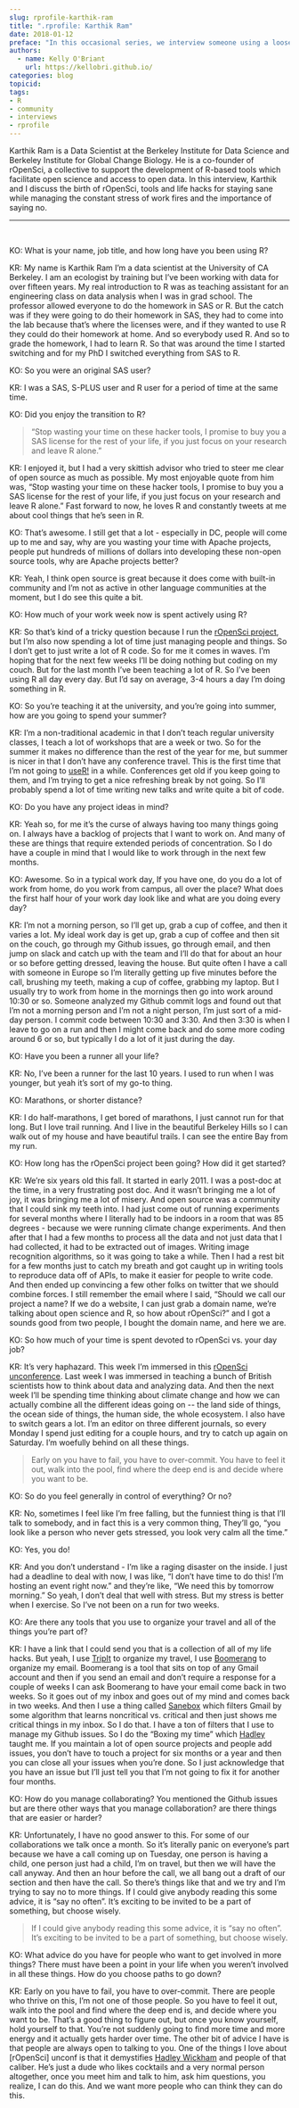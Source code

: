 ```yaml
---
slug: rprofile-karthik-ram
title: ".rprofile: Karthik Ram"
date: 2018-01-12
preface: "In this occasional series, we interview someone using a loosely defined set of interview questions for the purpose of demystifying the creative and development processes of R community members. This interview was conducted and prepared by Kelly O'Briant as part of an rOpenSci unconf17 project."
authors:
  - name: Kelly O'Briant
    url: https://kellobri.github.io/
categories: blog
topicid:
tags:
- R
- community
- interviews
- rprofile
---
```


Karthik Ram is a Data Scientist at the Berkeley Institute for Data Science and Berkeley Institute for Global Change Biology. He is a co-founder of rOpenSci, a collective to support the development of R-based tools which facilitate open science and access to open data. In this interview, Karthik and I discuss the birth of rOpenSci, tools and life hacks for staying sane while managing the constant stress of work fires and the importance of saying no.

---

<br>

KO: What is your name, job title, and how long have you been using R?

KR: My name is Karthik Ram I’m a data scientist at the University of CA Berkeley. I am an ecologist by training but I’ve been working with data for over fifteen years. My real introduction to R was as teaching assistant for an engineering class on data analysis when I was in grad school. The professor allowed everyone to do the homework in SAS or R. But the catch was if they were going to do their homework in SAS, they had to come into the lab because that’s where the licenses were, and if they wanted to use R they could do their homework at home. And so everybody used R. And so to grade the homework, I had to learn R. So that was around the time I started switching and for my PhD I switched everything from SAS to R.

KO: So you were an original SAS user?

KR: I was a SAS, S-PLUS user and R user for a period of time at the same time.

KO: Did you enjoy the transition to R?

> “Stop wasting your time on these hacker tools, I promise to buy you a SAS license for the rest of your life, if you just focus on your research and leave R alone.”

KR: I enjoyed it, but I had a very skittish advisor who tried to steer me clear of open source as much as possible. My most enjoyable quote from him was, “Stop wasting your time on these hacker tools, I promise to buy you a SAS license for the rest of your life, if you just focus on your research and leave R alone.” Fast forward to now, he loves R and constantly tweets at me about cool things that he’s seen in R.

KO: That’s awesome. I still get that a lot - especially in DC, people will come up to me and say, why are you wasting your time with Apache projects, people put hundreds of millions of dollars into developing these non-open source tools, why are Apache projects better?

KR: Yeah, I think open source is great because it does come with built-in community and I’m not as active in other language communities at the moment, but I do see this quite a bit.

KO: How much of your work week now is spent actively using R?

KR: So that’s kind of a tricky question because I run the [rOpenSci project](https://ropensci.org/), but I’m also now spending a lot of time just managing people and things. So I don’t get to just write a lot of R code. So for me it comes in waves. I’m hoping that for the next few weeks I’ll be doing nothing but coding on my couch. But for the last month I’ve been teaching a lot of R. So I’ve been using R all day every day. But I’d say on average, 3-4 hours a day I’m doing something in R.

KO: So you’re teaching it at the university, and you’re going into summer, how are you going to spend your summer?

KR: I’m a non-traditional academic in that I don’t teach regular university classes, I teach a lot of workshops that are a week or two. So for the summer it makes no difference than the rest of the year for me, but summer is nicer in that I don’t have any conference travel. This is the first time that I’m not going to [useR!](https://user2017.brussels/) in a while. Conferences get old if you keep going to them, and I’m trying to get a nice refreshing break by not going. So I’ll probably spend a lot of time writing new talks and write quite a bit of code.

KO: Do you have any project ideas in mind?

KR: Yeah so, for me it’s the curse of always having too many things going on. I always have a backlog of projects that I want to work on. And many of these are things that require extended periods of concentration. So I do have a couple in mind that I would like to work through in the next few months.

KO: Awesome. So in a typical work day, If you have one, do you do a lot of work from home, do you work from campus, all over the place? What does the first half hour of your work day look like and what are you doing every day?

KR: I’m not a morning person, so I’ll get up, grab a cup of coffee, and then it varies a lot. My ideal work day is get up, grab a cup of coffee and then sit on the couch, go through my Github issues, go through email, and then jump on slack and catch up with the team and I’ll do that for about an hour or so before getting dressed, leaving the house. But quite often I have a call with someone in Europe so I’m literally getting up five minutes before the call, brushing my teeth, making a cup of coffee, grabbing my laptop. But I usually try to work from home in the mornings then go into work around 10:30 or so. Someone analyzed my Github commit logs and found out that I’m not a morning person and I’m not a night person, I’m just sort of a mid-day person. I commit code between 10:30 and 3:30. And then 3:30 is when I leave to go on a run and then I might come back and do some more coding around 6 or so, but typically I do a lot of it just during the day.

KO: Have you been a runner all your life?

KR: No, I’ve been a runner for the last 10 years. I used to run when I was younger, but yeah it’s sort of my go-to thing.

KO: Marathons, or shorter distance?

KR: I do half-marathons, I get bored of marathons, I just cannot run for that long. But I love trail running. And I live in the beautiful Berkeley Hills so I can walk out of my house and have beautiful trails. I can see the entire Bay from my run.

KO: How long has the rOpenSci project been going? How did it get started?

KR: We’re six years old this fall. It started in early 2011. I was a post-doc at the time, in a very frustrating post doc. And it wasn’t bringing me a lot of joy, it was bringing me a lot of misery. And open source was a community that I could sink my teeth into. I had just come out of running experiments for several months where I literally had to be indoors in a room that was 85 degrees - because we were running climate change experiments. And then after that I had a few months to process all the data and not just data that I had collected, it had to be extracted out of images. Writing image recognition algorithms, so it was going to take a while. Then I had a rest bit for a few months just to catch my breath and got caught up in writing tools to reproduce data off of APIs, to make it easier for people to write code. And then ended up convincing a few other folks on twitter that we should combine forces. I still remember the email where I said, “Should we call our project a name? If we do a website, I can just grab a domain name, we’re talking about open science and R, so how about rOpenSci?” and I got a sounds good from two people, I bought the domain name, and here we are.

KO: So how much of your time is spent devoted to rOpenSci vs. your day job?

KR: It’s very haphazard. This week I’m immersed in this [rOpenSci unconference](http://unconf17.ropensci.org/). Last week I was immersed in teaching a bunch of British scientists how to think about data and analyzing data. And then the next week I’ll be spending time thinking about climate change and how we can actually combine all the different ideas going on -- the land side of things, the ocean side of things, the human side, the whole ecosystem. I also have to switch gears a lot. I’m an editor on three different journals, so every Monday I spend just editing for a couple hours, and try to catch up again on Saturday. I’m woefully behind on all these things.

> Early on you have to fail, you have to over-commit. You have to feel it out, walk into the pool, find where the deep end is and decide where you want to be.

KO: So do you feel generally in control of everything? Or no?

KR: No, sometimes I feel like I’m free falling, but the funniest thing is that I’ll talk to somebody, and in fact this is a very common thing, They’ll go, “you look like a person who never gets stressed, you look very calm all the time.”

KO: Yes, you do!

KR: And you don’t understand - I’m like a raging disaster on the inside. I just had a deadline to deal with now, I was like, “I don’t have time to do this! I’m hosting an event right now.” and they’re like, “We need this by tomorrow morning.” So yeah, I don’t deal that well with stress. But my stress is better when I exercise. So I’ve not been on a run for two weeks.

KO: Are there any tools that you use to organize your travel and all of the things you’re part of?

KR: I have a link that I could send you that is a collection of all of my life hacks. But yeah, I use [TripIt](https://www.tripit.com/) to organize my travel, I use [Boomerang](https://www.boomeranggmail.com/) to organize my email. Boomerang is a tool that sits on top of any Gmail account and then if you send an email and don’t require a response for a couple of weeks I can ask Boomerang to have your email come back in two weeks. So it goes out of my inbox and goes out of my mind and comes back in two weeks. And then I use a thing called [Sanebox](https://www.sanebox.com/) which filters Gmail by some algorithm that learns noncritical vs. critical and then just shows me critical things in my inbox. So I do that. I have a ton of filters that I use to manage my Github issues. So I do the “Boxing my time” which [Hadley](http://hadley.nz/) taught me. If you maintain a lot of open source projects and people add issues, you don’t have to touch a project for six months or a year and then you can close all your issues when you’re done. So I just acknowledge that you have an issue but I’ll just tell you that I’m not going to fix it for another four months.

KO: How do you manage collaborating? You mentioned the Github issues but are there other ways that you manage collaboration? are there things that are easier or harder?

KR: Unfortunately, I have no good answer to this. For some of our collaborations we talk once a month. So it’s literally panic on everyone’s part because we have a call coming up on Tuesday, one person is having a child, one person just had a child, I’m on travel, but then we will have the call anyway. And then an hour before the call, we all bang out a draft of our section and then have the call. So there’s things like that and we try and I’m trying to say no to more things. If I could give anybody reading this some advice, it is “say no often”. It’s exciting to be invited to be a part of something, but choose wisely.

> If I could give anybody reading this some advice, it is “say no often”. It’s exciting to be invited to be a part of something, but choose wisely.

KO: What advice do you have for people who want to get involved in more things? There must have been a point in your life when you weren’t involved in all these things. How do you choose paths to go down?

KR: Early on you have to fail, you have to over-commit. There are people who thrive on this, I’m not one of those people. So you have to feel it out, walk into the pool and find where the deep end is, and decide where you want to be. That’s a good thing to figure out, but once you know yourself, hold yourself to that. You’re not suddenly going to find more time and more energy and it actually gets harder over time. The other bit of advice I have is that people are always open to talking to you. One of the things I love about [rOpenSci] unconf is that it demystifies [Hadley Wickham](http://hadley.nz/) and people of that caliber. He’s just a dude who likes cocktails and a very normal person altogether, once you meet him and talk to him, ask him questions, you realize, I can do this. And we want more people who can think they can do this.
